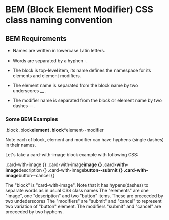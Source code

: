 # BEM (Block Element Modifier) CSS class naming convention

## BEM Requirements

- Names are written in lowercase Latin letters.

- Words are separated by a hyphen -.

- The block is top-level item, its name defines the namespace for its elements and element modifiers.

- The element name is separated from the block name by two underscores \_\_ .

- The modifier name is separated from the block or element name by two dashes -- .

### Some BEM Examples

.block
.block**element
.block**\*element--modifier

Note each of block, element and modifier can have hyphens (single dashes) in their names.

Let's take a card-with-image block example with following CSS:

.card-with-image {}
.card-with-image**image {}
.card-with-image**description {}
.card-with-image**button--submit {}
.card-with-image**button--cancel {}

The "block" is "card-with-image". Note that it has hypens(dashes) to separate words as in usual CSS class names
The "elements" are one "image", one "description" and two "button" items. These are preceeded by two undederscores
The "modifiers" are "submit" and "cancel" to represent two variation of "button" element. The modifiers "submit" and "cancel" are preceeded by two hyphens.
